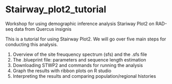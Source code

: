 # Stairway_plot2_tutorial
Workshop for using demographic inference analysis Stariway Plot2 on RAD-seq data from Quercus insignis

This is a tutorial for using Stairway Plot2.
We will go over five main steps for conducting this analysis.

1) Overview of the site freuquency spectrum (sfs) and the .sfs file
2) The .blueprint file: parameters and sequence length estimation
3) Downloading STWP2 and commands for running the analysis
4) Graph the results with ribbon plots on R studio
5) Interpreting the results and comparing population/regional histories

